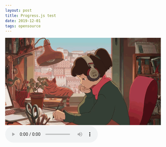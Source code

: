 ```yaml
---
layout: post
title: Progress.js test
date: 2019-12-01
tags: opensource
---
```


![lo-fi image](/assets/images/posts/2019-12-19-test-html5-audio.gif)
<audio controls>
  <source src="http://hyades.shoutca.st:8043/stream" type="audio/mpeg">
Your browser does not support the audio element.
</audio>
